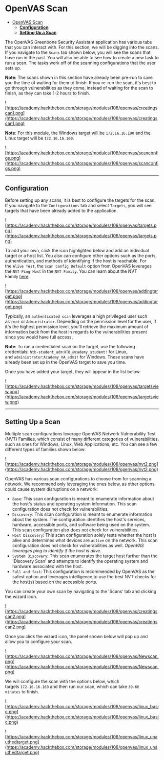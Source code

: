 # OpenVAS Scan
- [OpenVAS Scan](#openvas-scan)
  - [**Configuration**](#configuration)
  - [**Setting Up a Scan**](#setting-up-a-scan)

The OpenVAS Greenbone Security Assistant application has various tabs that you can interact with. For this section, we will be digging into the scans. If you navigate to the `Scans` tab shown below, you will see the scans that have run in the past. You will also be able to see how to create a new task to run a scan. The tasks work off of the scanning configurations that the user sets up.

**Note:** The scans shown in this section have already been pre-run to save you the time of waiting for them to finish. If you re-run the scan, it's best to go through vulnerabilities as they come, instead of waiting for the scan to finish, as they can take 1-2 hours to finish.

![https://academy.hackthebox.com/storage/modules/108/openvas/creatingscan1.png](https://academy.hackthebox.com/storage/modules/108/openvas/creatingscan1.png)

**Note:** For this module, the Windows target will be `172.16.16.100` and the Linux target will be `172.16.16.160`.

![https://academy.hackthebox.com/storage/modules/108/openvas/scanconfigs.png](https://academy.hackthebox.com/storage/modules/108/openvas/scanconfigs.png)

---

## **Configuration**

Before setting up any scans, it is best to configure the targets for the scan. If you navigate to the `Configurations` tab and select `Targets`, you will see targets that have been already added to the application.

![https://academy.hackthebox.com/storage/modules/108/openvas/targets.png](https://academy.hackthebox.com/storage/modules/108/openvas/targets.png)

To add your own, click the icon highlighted below and add an individual target or a host list. You also can configure other options such as the ports, authentication, and methods of identifying if the host is reachable. For the `Alive Test`, the `Scan Config Default` option from OpenVAS leverages the `NVT Ping Host` in the `NVT Family`. You can learn about the NVT Family [here](https://docs.greenbone.net/GSM-Manual/gos-22.04/en/scanning.html#creating-a-target).

![https://academy.hackthebox.com/storage/modules/108/openvas/addingtarget.png](https://academy.hackthebox.com/storage/modules/108/openvas/addingtarget.png)

Typically, an `authenticated scan` leverages a high privileged user such as `root` or `Administrator`. Depending on the permission level for the user, if it's the highest permission level, you'll retrieve the maximum amount of information back from the host in regards to the vulnerabilities present since you would have full access.

**Note:** To run a credentialed scan on the target, use the following credentials: `htb-student_adm`:`HTB_@cademy_student!` for Linux, and `administrator`:`Academy_VA_adm1!` for Windows. These scans have already been set up in the OpenVAS target to save you time.

Once you have added your target, they will appear in the list below:

![https://academy.hackthebox.com/storage/modules/108/openvas/targetsview.png](https://academy.hackthebox.com/storage/modules/108/openvas/targetsview.png)

---

## **Setting Up a Scan**

Multiple scan configurations leverage OpenVAS Network Vulnerability Test (NVT) Families, which consist of many different categories of vulnerabilities, such as ones for Windows, Linux, Web Applications, etc. You can see a few different types of families shown below:

![https://academy.hackthebox.com/storage/modules/108/openvas/nvt2.png](https://academy.hackthebox.com/storage/modules/108/openvas/nvt2.png)

OpenVAS has various scan configurations to choose from for scanning a network. We recommend only leveraging the ones below, as other options could cause system disruptions on a network:

- `Base`: This scan configuration is meant to enumerate information about the host's status and operating system information. This scan configuration does not check for vulnerabilities.
- `Discovery`: This scan configuration is meant to enumerate information about the system. The configuration identifies the host's services, hardware, accessible ports, and software being used on the system. This scan configuration also does not check for vulnerabilities.
- `Host Discovery`: This scan configuration solely tests whether the host is alive and determines what devices are `active` on the network. This scan configuration does not check for vulnerabilities as well. *OpenVAS leverages ping to identify if the host is alive.*
- `System Discovery`: This scan enumerates the target host further than the 'Discovery Scan' and attempts to identify the operating system and hardware associated with the host.
- `Full and fast`: This configuration is recommended by OpenVAS as the safest option and leverages intelligence to use the best NVT checks for the host(s) based on the accessible ports.

You can create your own scan by navigating to the 'Scans' tab and clicking the wizard icon.

![https://academy.hackthebox.com/storage/modules/108/openvas/creatingscan2.png](https://academy.hackthebox.com/storage/modules/108/openvas/creatingscan2.png)

Once you click the wizard icon, the panel shown below will pop up and allow you to configure your scan.

![https://academy.hackthebox.com/storage/modules/108/openvas/Newscan.png](https://academy.hackthebox.com/storage/modules/108/openvas/Newscan.png)

We will configure the scan with the options below, which targets `172.16.16.160` and then run our scan, which can take `30-60 minutes` to finish.

![https://academy.hackthebox.com/storage/modules/108/openvas/linux_basic.png](https://academy.hackthebox.com/storage/modules/108/openvas/linux_basic.png)

![https://academy.hackthebox.com/storage/modules/108/openvas/linux_unauthedtarget.png](https://academy.hackthebox.com/storage/modules/108/openvas/linux_unauthedtarget.png)